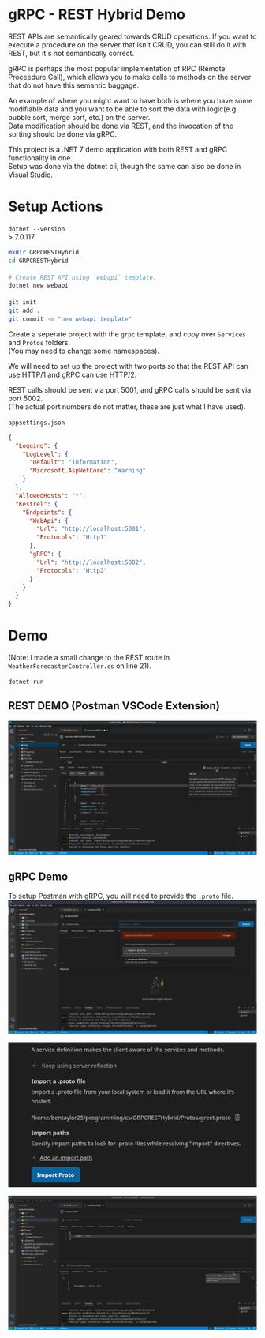 # gRPC - REST Hybrid Demo

REST APIs are semantically geared towards CRUD operations.
If you want to execute a procedure on the server that
isn't CRUD, you can still do it with REST, but it's not
semantically correct.

gRPC is perhaps the most popular implementation of RPC
(Remote Proceedure Call), which allows you to make
calls to methods on the server that do not have this semantic
baggage.  

An example of where you might want to have both is where
you have some modifiable data and you want to be able to
sort the data with logic(e.g. bubble sort, merge sort, etc.)
on the server.  
Data modification should be done via REST, and the
invocation of the sorting should be done via gRPC.

This project is a .NET 7 demo application with
both REST and gRPC functionality in one.  
Setup was done via the dotnet cli,
though the same can also be done in Visual Studio.


# Setup Actions

`dotnet --version`  
\> 7.0.117

```bash
mkdir GRPCRESTHybrid
cd GRPCRESTHybrid

# Create REST API using `webapi` template.
dotnet new webapi

git init
git add .
git commit -m "new webapi template"
```

Create a seperate project with the `grpc` template,
and copy over `Services` and `Protos` folders.  
(You may need to change some namespaces).

We will need to set up the project with two ports so that the
REST API can use HTTP/1 and gRPC can use HTTP/2.

REST calls should be sent via port 5001,
and gRPC calls should be sent via port 5002.  
(The actual port numbers do not matter,
these are just what I have used).

`appsettings.json`
```json
{
  "Logging": {
    "LogLevel": {
      "Default": "Information",
      "Microsoft.AspNetCore": "Warning"
    }
  },
  "AllowedHosts": "*",
  "Kestrel": {
    "Endpoints": {
      "WebApi": {
        "Url": "http://localhost:5001",
        "Protocols": "Http1"
      },
      "gRPC": {
        "Url": "http://localhost:5002",
        "Protocols": "Http2"
      }
    }
  }
}
```

# Demo

(Note: I made a small change to the REST route
in `WeatherForecasterController.cs` on line 21).

`dotnet run`

## REST DEMO (Postman VSCode Extension)
![REST Demo](/img/REST_demo.png)

## gRPC Demo
To setup Postman with gRPC,
you will need to provide the `.proto` file.
![gRPC Proto File](/img/gRPC_import_proto.png)

![gRPC Select Proto File](/img/gRPC_selected_proto.png)

![gRPC Demo](/img/gRPC_demo.png)
